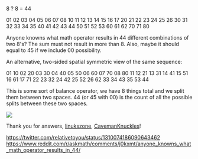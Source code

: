 8 ? 8 = 44

01
02
03
04
05
06
07
08
10
11
12
13
14
15
16
17
20
21
22
23
24
25
26
30
31
32
33
34
35
40
41
42
43
44
50
51
52
53
60
61
62
70
71
80

Anyone knowns what math operator results in 44 different combinations of two 8's? The sum must not result in more than 8. Also, maybe it should equal to 45 if we include 00 possibility.

An alternative, two-sided spatial symmetric view of the same sequence:

01
10
02
20
03
30
04
40
05
50
06
60
07
70
08
80
11
12
21
13
31
14
41
15
51
16
61
17
71
22
23
32
24
42
25
52
26
62
33
34
43
35
53
44

This is some sort of balance operator, we have 8 things total and we split them between two spaces. 44 (or 45 with 00) is the count of all the possible splits between these two spaces.

![](https://raw.github.com/procedural/-/master/reddit.png)

Thank you for answers, [linukszone](https://www.reddit.com/user/linukszone/), [CavemanKnuckles](https://www.reddit.com/user/CavemanKnuckles/)!

https://twitter.com/relativetoyou/status/1310074186090643462
https://www.reddit.com/r/askmath/comments/j0kxmt/anyone_knowns_what_math_operator_results_in_44/
